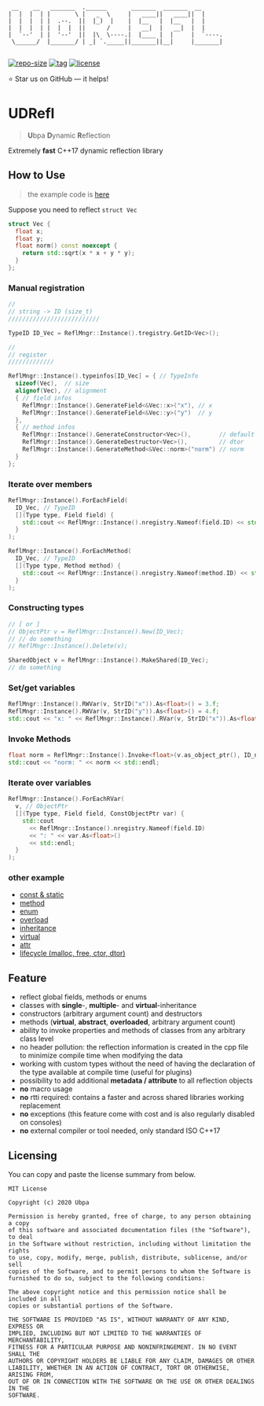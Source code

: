 ```

 __    __   _______  .______       _______  _______  __      
|  |  |  | |       \ |   _  \     |   ____||   ____||  |     
|  |  |  | |  .--.  ||  |_)  |    |  |__   |  |__   |  |     
|  |  |  | |  |  |  ||      /     |   __|  |   __|  |  |     
|  `--'  | |  '--'  ||  |\  \----.|  |____ |  |     |  `----.
 \______/  |_______/ | _| `._____||_______||__|     |_______|
                                                             

```

[![repo-size](https://img.shields.io/github/languages/code-size/Ubpa/UDRefl?style=flat)](https://github.com/Ubpa/UDRefl/archive/master.zip) [![tag](https://img.shields.io/github/v/tag/Ubpa/UDRefl)](https://github.com/Ubpa/UDRefl/tags) [![license](https://img.shields.io/github/license/Ubpa/UDRefl)](LICENSE) 

⭐ Star us on GitHub — it helps!

# UDRefl

> **U**bpa **D**ynamic **R**eflection

Extremely **fast** C++17 dynamic reflection library

## How to Use

> the example code is [here](src/test/00_readme/main.cpp) 

Suppose you need to reflect `struct Vec` 

```c++
struct Vec {
  float x;
  float y;
  float norm() const noexcept {
    return std::sqrt(x * x + y * y);
  }
};
```

### Manual registration

```c++
//
// string -> ID (size_t)
//////////////////////////

TypeID ID_Vec = ReflMngr::Instance().tregistry.GetID<Vec>();

//
// register
/////////////

ReflMngr::Instance().typeinfos[ID_Vec] = { // TypeInfo
  sizeof(Vec),  // size
  alignof(Vec), // alignment
  { // field infos
    ReflMngr::Instance().GenerateField<&Vec::x>("x"), // x
    ReflMngr::Instance().GenerateField<&Vec::y>("y")  // y
  },
  { // method infos
    ReflMngr::Instance().GenerateConstructor<Vec>(),        // default ctor
    ReflMngr::Instance().GenerateDestructor<Vec>(),         // dtor
    ReflMngr::Instance().GenerateMethod<&Vec::norm>("norm") // norm
  }
};
```

### Iterate over members

```c++
ReflMngr::Instance().ForEachField(
  ID_Vec, // TypeID
  [](Type type, Field field) {
    std::cout << ReflMngr::Instance().nregistry.Nameof(field.ID) << std::endl;
  }
);

ReflMngr::Instance().ForEachMethod(
  ID_Vec, // TypeID
  [](Type type, Method method) {
    std::cout << ReflMngr::Instance().nregistry.Nameof(method.ID) << std::endl;
  }
);
```

### Constructing types

```c++
// [ or ]
// ObjectPtr v = ReflMngr::Instance().New(ID_Vec);
// // do something
// ReflMngr::Instance().Delete(v);

SharedObject v = ReflMngr::Instance().MakeShared(ID_Vec);
// do something
```

### Set/get variables

```c++
ReflMngr::Instance().RWVar(v, StrID("x")).As<float>() = 3.f;
ReflMngr::Instance().RWVar(v, StrID("y")).As<float>() = 4.f;
std::cout << "x: " << ReflMngr::Instance().RVar(v, StrID("x")).As<float>() << std::endl;
```

### Invoke Methods

```c++
float norm = ReflMngr::Instance().Invoke<float>(v.as_object_ptr(), ID_norm);
std::cout << "norm: " << norm << std::endl;
```

### Iterate over variables

```c++
ReflMngr::Instance().ForEachRVar(
  v, // ObjectPtr
  [](Type type, Field field, ConstObjectPtr var) {
    std::cout
      << ReflMngr::Instance().nregistry.Nameof(field.ID)
      << ": " << var.As<float>()
      << std::endl;
  }
);
```

### other example

- [const & static](src/test/02_const_static/main.cpp) 
- [method](src/test/03_method/main.cpp) 
- [enum](src/test/04_enum/main.cpp) 
- [overload](src/test/05_overload/main.cpp) 
- [inheritance](src/test/06_inheritance/main.cpp) 
- [virtual](src/test/07_virtual/main.cpp) 
- [attr](src/test/08_attr/main.cpp) 
- [lifecycle (malloc, free, ctor, dtor)](src/test/09_lifecycle/main.cpp) 

## Feature

- reflect  global fields, methods or enums
- classes with **single**-, **multiple**- and **virtual**-inheritance
- constructors (arbitrary argument count) and destructors
- methods (**virtual**, **abstract**, **overloaded**, arbitrary argument count)
- ability to invoke properties and methods of classes from any arbitrary class level
- no header pollution: the reflection information is created in the cpp file to minimize compile time when modifying the data
- working with custom types without the need of having the declaration of the type available at compile time (useful for plugins)
- possibility to add additional **metadata / attribute** to all reflection objects
- **no** macro usage
- **no** rtti required: contains a faster and across shared libraries working replacement
- **no** exceptions (this feature come with cost and is also regularly disabled on consoles)
- **no** external compiler or tool needed, only standard ISO C++17

## Licensing

You can copy and paste the license summary from below.

```
MIT License

Copyright (c) 2020 Ubpa

Permission is hereby granted, free of charge, to any person obtaining a copy
of this software and associated documentation files (the "Software"), to deal
in the Software without restriction, including without limitation the rights
to use, copy, modify, merge, publish, distribute, sublicense, and/or sell
copies of the Software, and to permit persons to whom the Software is
furnished to do so, subject to the following conditions:

The above copyright notice and this permission notice shall be included in all
copies or substantial portions of the Software.

THE SOFTWARE IS PROVIDED "AS IS", WITHOUT WARRANTY OF ANY KIND, EXPRESS OR
IMPLIED, INCLUDING BUT NOT LIMITED TO THE WARRANTIES OF MERCHANTABILITY,
FITNESS FOR A PARTICULAR PURPOSE AND NONINFRINGEMENT. IN NO EVENT SHALL THE
AUTHORS OR COPYRIGHT HOLDERS BE LIABLE FOR ANY CLAIM, DAMAGES OR OTHER
LIABILITY, WHETHER IN AN ACTION OF CONTRACT, TORT OR OTHERWISE, ARISING FROM,
OUT OF OR IN CONNECTION WITH THE SOFTWARE OR THE USE OR OTHER DEALINGS IN THE
SOFTWARE.
```

